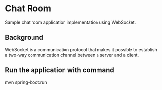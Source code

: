 # Chat Room
Sample chat room application implementation using WebSocket.

## Background
WebSocket is a communication protocol that makes it possible to establish a two-way communication channel between a
server and a client.

## Run the application with command
mvn spring-boot:run


